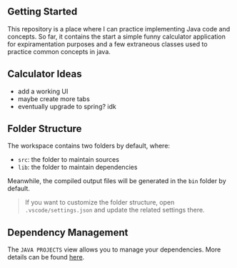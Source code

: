 ## Getting Started
  
This repository is a place where I can practice implementing Java code and concepts. So far, it contains the start a simple funny calculator application for expiramentation purposes and a few extraneous classes used to practice common concepts in java.

## Calculator Ideas

- add a working UI
- maybe create more tabs
- eventually upgrade to spring? idk

## Folder Structure

The workspace contains two folders by default, where:

- `src`: the folder to maintain sources
- `lib`: the folder to maintain dependencies

Meanwhile, the compiled output files will be generated in the `bin` folder by default.

> If you want to customize the folder structure, open `.vscode/settings.json` and update the related settings there.

## Dependency Management

The `JAVA PROJECTS` view allows you to manage your dependencies. More details can be found [here](https://github.com/microsoft/vscode-java-dependency#manage-dependencies).
